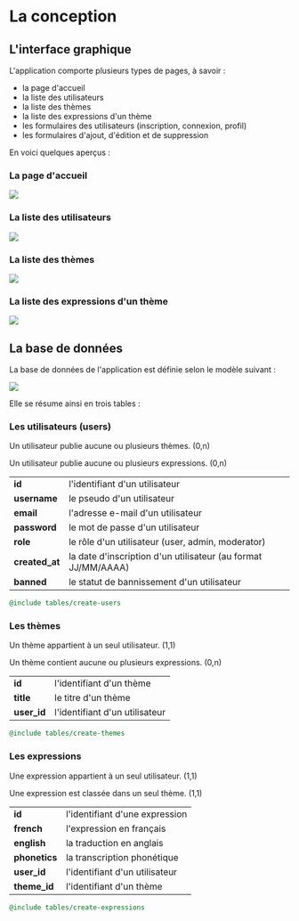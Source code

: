 # La conception

## L'interface graphique

L'application comporte plusieurs types de pages, à savoir :
- la page d'accueil
- la liste des utilisateurs
- la liste des thèmes
- la liste des expressions d'un thème
- les formulaires des utilisateurs (inscription, connexion, profil)
- les formulaires d'ajout, d'édition et de suppression

En voici quelques aperçus :

### La page d'accueil

![](images/design/page-accueil.png)

### La liste des utilisateurs

![](images/design/liste-users.png)

### La liste des thèmes

![](images/design/liste-themes.png)

### La liste des expressions d'un thème

![](images/design/liste-expressions.png)

## La base de données

La base de données de l'application est définie selon le modèle suivant :

![](images/schemas/ENL-BDD.png)

Elle se résume ainsi en trois tables :

### Les utilisateurs (users)

Un utilisateur publie aucune ou plusieurs thèmes. (0,n)

Un utilisateur publie aucune ou plusieurs expressions. (0,n)

|||
|-|-|
|**id**|l'identifiant d'un utilisateur|
|**username**|le pseudo d'un utilisateur|
|**email**|l'adresse e-mail d'un utilisateur|
|**password**|le mot de passe d'un utilisateur|
|**role**|le rôle d'un utilisateur (user, admin, moderator)|
|**created_at**|la date d'inscription d'un utilisateur (au format JJ/MM/AAAA)|
|**banned**|le statut de bannissement d'un utilisateur|

```sql
@include tables/create-users
```

### Les thèmes

Un thème appartient à un seul utilisateur. (1,1)

Un thème contient aucune ou plusieurs expressions. (0,n)

|||
|-|-|
|**id**|l'identifiant d'un thème|
|**title**|le titre d'un thème|
|**user_id**|l'identifiant d'un utilisateur|

```sql
@include tables/create-themes
```

### Les expressions

Une expression appartient à un seul utilisateur. (1,1)

Une expression est classée dans un seul thème. (1,1)

|||
|-|-|
|**id**|l'identifiant d'une expression|
|**french**|l'expression en français|
|**english**|la traduction en anglais|
|**phonetics**|la transcription phonétique|
|**user_id**|l'identifiant d'un utilisateur|
|**theme_id**|l'identifiant d'un thème|

```sql
@include tables/create-expressions
```